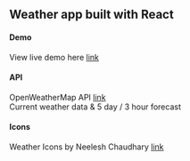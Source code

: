 ## Weather app built with React
#### Demo
View live demo here [link](https://weather-react-app-x.netlify.app/)
#### API
OpenWeatherMap API [link](https://openweathermap.org/api)\
Current weather data & 5 day / 3 hour forecast
#### Icons
Weather Icons by Neelesh Chaudhary [link](https://www.figma.com/community/file/971051749541378755)
